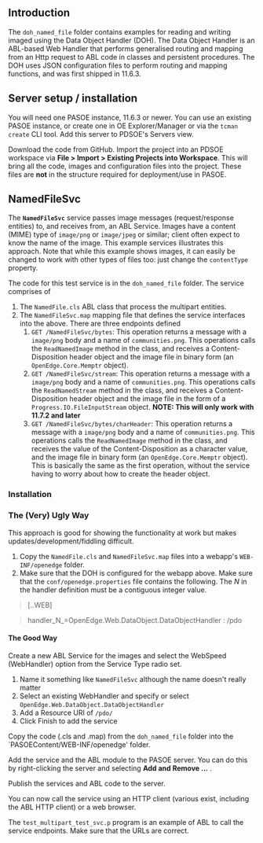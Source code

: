 ## Introduction 
The `doh_named_file` folder contains examples for reading and writing imaged using the Data Object Handler (DOH). The Data Object Handler is an ABL-based Web Handler that performs generalised routing and mapping from an Http request to ABL code in classes and persistent procedures. The DOH uses JSON configuration files to perform routing and mapping functions, and  was first shipped in 11.6.3.

## Server setup / installation
You will need one PASOE instance, 11.6.3 or newer. You can use an existing PASOE instance, or create one in OE Explorer/Manager or via the `tcman create` CLI tool. Add this server to PDSOE's Servers view.


Download the code from GitHub. Import the project into an PDSOE workspace via **File > Import > Existing Projects into Workspace**. This will bring all the code, images and configuration files into the project. These files are **not** in the structure required for deployment/use in PASOE.


## NamedFileSvc
The **`NamedFileSvc`** service passes image messages (request/response entities) to, and receives from, an ABL Service. Images have a content (MIME) type of `image/png` or `image/jpeg` or similar; client often expect to know the name of the image. This example services illustrates this approach. Note that while this example shows images, it can easily be changed to work with other types of files too: just change the `contentType` property.

The code for this test service is in the `doh_named_file` folder. The service comprises of

1. The `NamedFile.cls` ABL class that process the multipart entities.
2. The `NamedFileSvc.map` mapping file that defines the service interfaces into the above. There are three endpoints defined
    1. `GET /NamedFileSvc/bytes`: This operation returns a message with a `image/png` body and a name of `communities.png`. 
This operations calls the `ReadNamedImage` method in the class, and receives a Content-Disposition header object and the image file in binary form (an `OpenEdge.Core.Memptr` object).
    2. `GET /NamedFileSvc/stream`: This operation returns a message with a `image/png` body  and a name of `communities.png`. 
This operations calls the `ReadNamedStream` method in the class, and receives a Content-Disposition header object and the image file in the form of a `Progress.IO.FileInputStream` object. **NOTE: This will only work with 11.7.2 and later**
    3. `GET /NamedFileSvc/bytes/charHeader`: This operation returns a message with a `image/png` body and a name of `communities.png`. 
This operations calls the `ReadNamedImage` method in the class, and receives the value of the Content-Disposition as a character value, and the image file in binary form (an `OpenEdge.Core.Memptr` object). This is basically the same as the first operation, without the service having to worry about how to create the header object.



### Installation
### The (Very) Ugly Way
This approach is good for showing the functionality at work but makes updates/development/fiddling difficult.

1. Copy the `NamedFile.cls` and `NamedFileSvc.map` files into a webapp's `WEB-INF/openedge`  folder. 
2. Make sure that the DOH is configured for the webapp above. Make sure that the `conf/openedge.properties` file contains the following. The _N_ in the handler definition must be a contiguous integer value.

>[<abl-app-name>.<web-app-name>.WEB]

>handler_N_=OpenEdge.Web.DataObject.DataObjectHandler : /pdo


#### The Good Way 
Create a new ABL Service for the images and select the WebSpeed (WebHandler) option from the Service Type radio set.
1. Name it something like `NamedFileSvc` although the name doesn't really matter
2. Select an existing WebHandler and specify or select `OpenEdge.Web.DataObject.DataObjectHandler`
3. Add a Resource URI of `/pdo/`
4. Click Finish to add the service

Copy the code (.cls and .map) from the `doh_named_file` folder into the `PASOEContent/WEB-INF/openedge' folder.

Add the service and the ABL module to the PASOE server. You can do this by right-clicking the server and selecting **Add and Remove ...** . 

Publish the services and ABL code to the server. 

You can now call the service using an HTTP client (various exist, including the ABL HTTP client) or a web browser.

The `test_multipart_test_svc.p` program is an example of ABL to call the service endpoints. Make sure that the URLs are correct.

 
##
